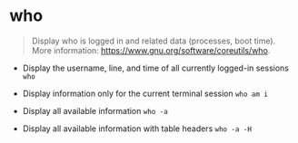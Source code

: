 # who
> Display who is logged in and related data (processes, boot time).
> More information: <https://www.gnu.org/software/coreutils/who>.

- Display the username, line, and time of all currently logged-in sessions
`who`

- Display information only for the current terminal session
`who am i`

- Display all available information
`who -a`

- Display all available information with table headers
`who -a -H`
